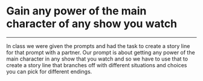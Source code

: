 # Gain any power of the main character of any show you watch
---
 In class we were given the prompts and had the task to create a story line for that prompt with a partner. Our prompt is about getting any power of the main character in any show that you watch and so we have to use that to create a story line that branches off with different situations and choices you can pick for different endings.